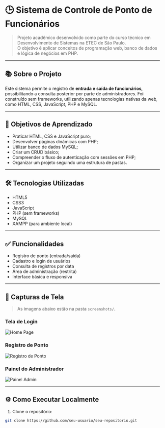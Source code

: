 # 🕒 Sistema de Controle de Ponto de Funcionários

> Projeto acadêmico desenvolvido como parte do curso técnico em Desenvolvimento de Sistemas na ETEC de São Paulo.  
> O objetivo é aplicar conceitos de programação web, banco de dados e lógica de negócios em PHP.

---

## 📚 Sobre o Projeto

Este sistema permite o registro de **entrada e saída de funcionários**, possibilitando a consulta posterior por parte de administradores. Foi construído sem frameworks, utilizando apenas tecnologias nativas da web, como HTML, CSS, JavaScript, PHP e MySQL.

---

## 🎯 Objetivos de Aprendizado

- Praticar HTML, CSS e JavaScript puro;
- Desenvolver páginas dinâmicas com PHP;
- Utilizar banco de dados MySQL;
- Criar um CRUD básico;
- Compreender o fluxo de autenticação com sessões em PHP;
- Organizar um projeto seguindo uma estrutura de pastas.

---

## 🛠️ Tecnologias Utilizadas

- HTML5
- CSS3
- JavaScript
- PHP (sem frameworks)
- MySQL
- XAMPP (para ambiente local)

---

## ✅ Funcionalidades

- Registro de ponto (entrada/saída)
- Cadastro e login de usuários
- Consulta de registros por data
- Área de administração (restrita)
- Interface básica e responsiva

---

## 📸 Capturas de Tela

> As imagens abaixo estão na pasta `screenshots/`.

### Tela de Login
![Home Page](screenshots/Home.png)

### Registro de Ponto
![Registro de Ponto](screenshots/registro.png)

### Painel do Administrador
![Painel Admin](screenshots/admin-dashboard.png)

---

## ⚙️ Como Executar Localmente

1. Clone o repositório:

```bash
git clone https://github.com/seu-usuario/seu-repositorio.git

